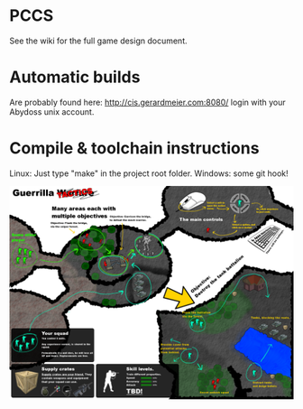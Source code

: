 PCCS
====

See the wiki for the full game design document.

Automatic builds
====
Are probably found here: http://cis.gerardmeier.com:8080/ login with your Abydoss unix account.

Compile & toolchain instructions
====
Linux: Just type "make" in the project root folder.
Windows: some git hook!


![logo](https://github.com/Gerjo/PCCS/blob/master/artwork/exports/one_page_game_design.png?raw=true)